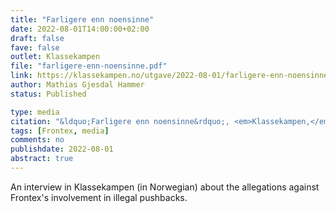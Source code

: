 ```yaml
---
title: "Farligere enn noensinne"
date: 2022-08-01T14:00:00+02:00
draft: false
fave: false
outlet: Klassekampen
file: "farligere-enn-noensinne.pdf"  
link: https://klassekampen.no/utgave/2022-08-01/farligere-enn-noensinne
author: Mathias Gjesdal Hammer
status: Published

type: media
citation: "&ldquo;Farligere enn noensinne&rdquo;, <em>Klassekampen,</em> 1 August 2022."
tags: [Frontex, media]
comments: no
publishdate: 2022-08-01
abstract: true
---
```


An interview in Klassekampen (in Norwegian) about the allegations against Frontex's involvement in illegal pushbacks.